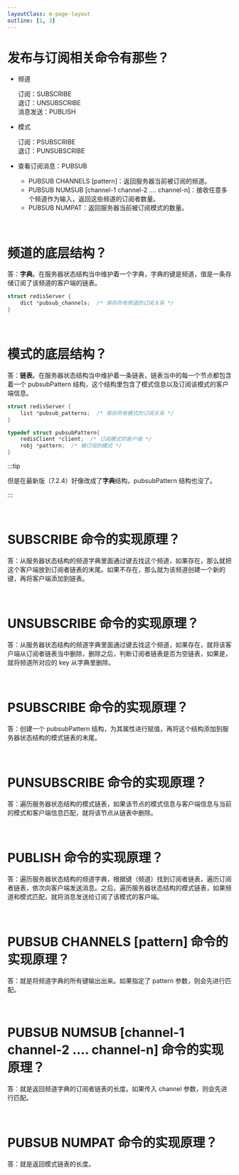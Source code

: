 ```yaml
---
layoutClass: m-page-layout
outline: [1, 3]
---
```


# 发布与订阅相关命令有那些？

* 频道

  订阅：SUBSCRIBE<br>
  退订：UNSUBSCRIBE<br>
  消息发送：PUBLISH

* 模式

  订阅：PSUBSCRIBE<br>
  退订：PUNSUBSCRIBE

* 查看订阅消息：PUBSUB

  * PUBSUB CHANNELS [pattern]：返回服务器当前被订阅的频道。
  * PUBSUB NUMSUB [channel-1 channel-2 .... channel-n]：接收任意多个频道作为输入，返回这些频道的订阅者数量。
  * PUBSUB NUMPAT：返回服务器当前被订阅模式的数量。

<br>

# 频道的底层结构？
答：**字典**。在服务器状态结构当中维护着一个字典，字典的键是频道，值是一条存储订阅了该频道的客户端的链表。

```c
struct redisServer {
	dict *pubsub_channels;  /* 保存所有频道的订阅关系 */
}
```

<br>

# 模式的底层结构？
答：**链表**。在服务器状态结构当中维护着一条链表，链表当中的每一个节点都包含着一个 pubsubPattern 结构，这个结构里包含了模式信息以及订阅该模式的客户端信息。

```c
struct redisServer {
	list *pubsub_patterns;  /* 保存所有模式的订阅关系 */
}

typedef struct pubsubPattern{
    redisClient *client;  /* 订阅模式的客户端 */
    robj *pattern;	/* 被订阅的模式 */
}
```

:::tip

但是在最新版（7.2.4）好像改成了**字典**结构，pubsubPattern 结构也没了。

:::

<br>

# SUBSCRIBE 命令的实现原理？
答：从服务器状态结构的频道字典里面通过键去找这个频道，如果存在，那么就把这个客户端放到订阅者链表的末尾。如果不存在，那么就为该频道创建一个新的键，再将客户端添加到链表。

<br>

# UNSUBSCRIBE 命令的实现原理？

答：从服务器状态结构的频道字典里面通过键去找这个频道，如果存在，就将该客户端从订阅者链表当中删除，删除之后，判断订阅者链表是否为空链表，如果是，就将频道所对应的 key 从字典里删除。

<br>

# PSUBSCRIBE 命令的实现原理？
答：创建一个 pubsubPattern 结构，为其属性进行赋值，再将这个结构添加到服务器状态结构的模式链表的末尾。

<br>

# PUNSUBSCRIBE 命令的实现原理？
答：遍历服务器状态结构的模式链表，如果该节点的模式信息与客户端信息与当前的模式和客户端信息匹配，就将该节点从链表中删除。

<br>

# PUBLISH 命令的实现原理？
答：遍历服务器状态结构的频道字典，根据键（频道）找到订阅者链表，遍历订阅者链表，依次向客户端发送消息。之后，遍历服务器状态结构的模式链表，如果频道和模式匹配，就将消息发送给订阅了该模式的客户端。

<br>

# PUBSUB CHANNELS [pattern] 命令的实现原理？
答：就是将频道字典的所有键输出出来。如果指定了 pattern 参数，则会先进行匹配。

<br>

# PUBSUB NUMSUB [channel-1 channel-2 .... channel-n] 命令的实现原理？
答：就是返回频道字典的订阅者链表的长度。如果传入 channel 参数，则会先进行匹配。

<br>

# PUBSUB NUMPAT 命令的实现原理？
答：就是返回模式链表的长度。

<br>
